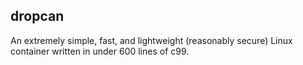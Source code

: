 ## dropcan
An extremely simple, fast, and lightweight (reasonably secure) Linux container written in under 600 lines of c99.
